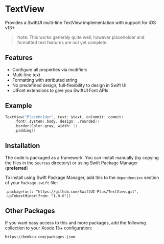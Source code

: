 # TextView

Provides a SwiftUI multi-line TextView implementation with support for iOS v13+

> Note: This works generaly quite well, however placeholder and formatted text features are not yet complete. 

## Features

- Configure all properties via modifiers
- Multi-line text
- Formatting with attributed string
- No predefined design, full-flexibility to design in Swift UI
- UIFont extensions to give you SwiftUI Font APIs

## Example

```swift
TextView("Placeholder", text: $text, onCommit: commit)
    .font(.system(.body, design: .rounded))
    .border(Color.gray, width: 1)
    .padding()
```

## Installation

The code is packaged as a framework. You can install manually (by copying the files in the `Sources` directory) or using Swift Package Manager (__preferred__)

To install using Swift Package Manager, add this to the `dependencies` section of your `Package.swift` file:

`.package(url: "https://github.com/SwiftUI-Plus/TextView.git", .upToNextMinor(from: "1.0.0"))`

## Other Packages

If you want easy access to this and more packages, add the following collection to your Xcode 13+ configuration:

`https://benkau.com/packages.json`
